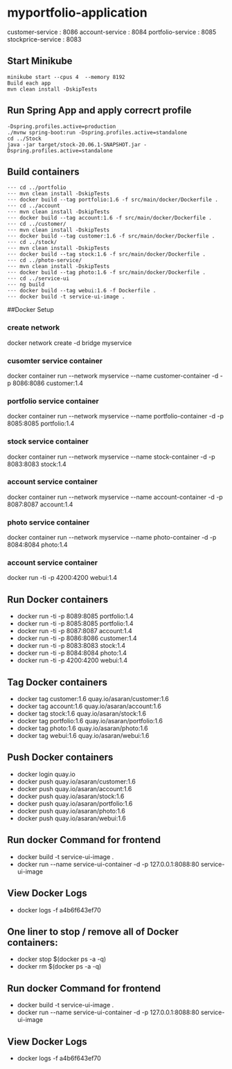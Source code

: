 # myportfolio-application

customer-service : 8086
account-service : 8084
portfolio-service : 8085
stockprice-service : 8083

## Start Minikube
```
minikube start --cpus 4  --memory 8192
Build each app 
mvn clean install -DskipTests
```
## Run Spring App and apply correcrt profile
```
-Dspring.profiles.active=production
./mvnw spring-boot:run -Dspring.profiles.active=standalone
cd ../Stock
java -jar target/stock-20.06.1-SNAPSHOT.jar -Dspring.profiles.active=standalone
```
## Build containers
```
⋅⋅⋅ cd ../portfolio
⋅⋅⋅ mvn clean install -DskipTests
⋅⋅⋅ docker build --tag portfolio:1.6 -f src/main/docker/Dockerfile .
⋅⋅⋅ cd ../account
⋅⋅⋅ mvn clean install -DskipTests
⋅⋅⋅ docker build --tag account:1.6 -f src/main/docker/Dockerfile .
⋅⋅⋅ cd ../customer/
⋅⋅⋅ mvn clean install -DskipTests
⋅⋅⋅ docker build --tag customer:1.6 -f src/main/docker/Dockerfile .
⋅⋅⋅ cd ../stock/
⋅⋅⋅ mvn clean install -DskipTests
⋅⋅⋅ docker build --tag stock:1.6 -f src/main/docker/Dockerfile .
⋅⋅⋅ cd ../photo-service/
⋅⋅⋅ mvn clean install -DskipTests
⋅⋅⋅ docker build --tag photo:1.6 -f src/main/docker/Dockerfile .
⋅⋅⋅ cd ../service-ui
⋅⋅⋅ ng build
⋅⋅⋅ docker build --tag webui:1.6 -f Dockerfile .
⋅⋅⋅ docker build -t service-ui-image .
```
##Docker Setup
### create network
docker network create -d bridge myservice
### cusomter service container
docker container run --network myservice --name customer-container -d -p 8086:8086 customer:1.4
### portfolio service container
docker container run --network myservice --name portfolio-container -d -p 8085:8085 portfolio:1.4
### stock service container
docker container run --network myservice --name stock-container -d -p 8083:8083 stock:1.4
### account service container
docker container run --network myservice --name account-container -d -p 8087:8087 account:1.4
### photo service container
docker container run --network myservice --name photo-container -d -p 8084:8084 photo:1.4
### account service container
docker run -ti -p 4200:4200 webui:1.4

## Run Docker containers
+ docker run -ti -p 8089:8085 portfolio:1.4
+ docker run -ti -p 8085:8085 portfolio:1.4
+ docker run -ti -p 8087:8087 account:1.4
+ docker run -ti -p 8086:8086 customer:1.4
+ docker run -ti -p 8083:8083 stock:1.4
+ docker run -ti -p 8084:8084 photo:1.4
+ docker run -ti -p 4200:4200 webui:1.4

## Tag Docker containers
+ docker tag customer:1.6 quay.io/asaran/customer:1.6
+ docker tag account:1.6 quay.io/asaran/account:1.6
+ docker tag stock:1.6 quay.io/asaran/stock:1.6
+ docker tag portfolio:1.6 quay.io/asaran/portfolio:1.6
+ docker tag photo:1.6 quay.io/asaran/photo:1.6
+ docker tag webui:1.6 quay.io/asaran/webui:1.6

## Push Docker containers
+ docker login quay.io
+ docker push quay.io/asaran/customer:1.6
+ docker push quay.io/asaran/account:1.6
+ docker push quay.io/asaran/stock:1.6
+ docker push quay.io/asaran/portfolio:1.6
+ docker push quay.io/asaran/photo:1.6
+ docker push quay.io/asaran/webui:1.6

## Run docker Command for frontend
+ docker build -t service-ui-image .
+ docker run --name service-ui-container -d -p 127.0.0.1:8088:80 service-ui-image

## View Docker Logs
+ docker logs -f a4b6f643ef70

## One liner to stop / remove all of Docker containers:
+ docker stop $(docker ps -a -q)
+ docker rm $(docker ps -a -q)
## Run docker Command for frontend
+ docker build -t service-ui-image .
+ docker run --name service-ui-container -d -p 127.0.0.1:8088:80 service-ui-image

## View Docker Logs
+ docker logs -f a4b6f643ef70
